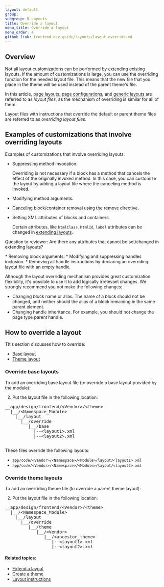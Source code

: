```yaml
---
layout: default
group: 
subgroup: B_Layouts
title: Override a layout
menu_title: Override a layout
menu_order: 4
github_link: frontend-dev-guide/layouts/layout-override.md
---
```


<h2 id="fedg_layout_override_overview">Overview</h2>

Not all layout customizations can be performed by <a href="{{ site.gdeurl }}frontend-dev-guide/layouts/layout-extend.html">extending</a> existing layouts. If the amount of customizations is large, you can use the overriding function for the needed layout file. This means that the new file that you place in the theme will be used instead of the parent theme's file.

In this article, <a href="{{site.gdeurl}}frontend-dev-guide/layouts/layout-types.html#layout-types-page" target="_blank">page layouts</a>, <a href="{{site.gdeurl}}frontend-dev-guide/layouts/layout-types.html#layout-types-conf" target="_blank">page configurations</a>, and <a href="{{site.gdeurl}}frontend-dev-guide/layouts/layout-types.html#layout-types-gen" target="_blank">generic layouts</a> are referred to as *layout files*, as the mechanism of overriding is similar for all of them.


Layout files with instructions that override the default or parent theme files are referred to as *overriding layout files*.


<h2>Examples of customizations that involve overriding layouts</h2>
Examples of customizations that involve overriding layouts:

*	Suppressing method invocation.

	<div class="bs-callout bs-callout-info" id="info">
		<p>Overriding is not necessary if a block has a method that cancels the effect of the originally invoked method. In this case, you can customize the layout by adding a layout file where the canceling method is invoked.</p>
	</div>

*	Modifying method arguments.
*	Canceling block/container removal using the remove directive.
*	Setting XML attributes of blocks and containers.

	<div class="bs-callout bs-callout-info" id="info">
		<p>Certain attributes, like <code>htmlClass</code>, <code>htmlId</code>, <code>label</code> attributes can be changed in <a href="{{site.gdeurl}}frontend-dev-guide/layouts/layout-extend.html" target="_blank">extending layouts</a>.</p>
	</div>
<p class="q">Question to reviewer: Are there any attributes that cannot be set/changed in extending layouts?</p>
*	Removing block arguments.
*	Modifying and suppressing handles inclusion.
*	Removing all handle instructions by declaring an overriding layout file with an empty handle.


Although the layout overriding mechanism provides great customization flexibility, it's possible to use it to add logically irrelevant changes. We strongly recommend you not make the following changes:

*	Changing block name or alias. The name of a block should not be changed, and neither should the alias of a block remaining in the same parent element.
*	Changing handle inheritance. For example, you should not change the page type parent handle.


<h2 id="fedg_layout_override_howto">How to override a layout</h2>

This section discusses how to override:

*	<a href="{{site.gdeurl}}frontend-dev-guide/layouts/layout-overview.html#location" target="_blank">Base layout</a>
*	<a href="{{site.gdeurl}}frontend-dev-guide/layouts/layout-overview.html#location" target="_blank">Theme layout</a>

<h3 id="fedg_layout_override_default">Override base layouts</h3>

To add an overriding base layout file (to override a base layout provided by the module):


2.	Put the layout file in the following location:

<pre>
__app/design/frontend/&lt;Vendor&gt;/&lt;theme&gt;
&nbsp;&nbsp;|__/&lt;Namespace_Module&gt;
&nbsp;&nbsp;&nbsp;&nbsp;|__/layout
&nbsp;&nbsp;&nbsp;&nbsp;&nbsp;&nbsp;|__/override
&nbsp;&nbsp;&nbsp;&nbsp;&nbsp;&nbsp;&nbsp;&nbsp;&nbsp;|__/base
&nbsp;&nbsp;&nbsp;&nbsp;&nbsp;&nbsp;&nbsp;&nbsp;&nbsp;&nbsp;&nbsp;|--&lt;layout1&gt;.xml
&nbsp;&nbsp;&nbsp;&nbsp;&nbsp;&nbsp;&nbsp;&nbsp;&nbsp;&nbsp;&nbsp;|--&lt;layout2&gt;.xml

</pre>

These files override the following layouts:
- 	`app/code/<Vendor>/<Namespace>/<Module>/layout/<layout1>.xml`
-   `app/code/<Vendor>/<Namespace>/<Module>/layout/<layout2>.xml`


<h3 id="fedg_layout_override_theme">Override theme layouts</h3>

To add an overriding theme file (to override a parent theme layout):

2.	Put the layout file in the following location:

<pre>
__app/design/frontend/&lt;Vendor&gt;/&lt;theme&gt;
&nbsp;&nbsp;|__/&lt;Namespace_Module&gt;
&nbsp;&nbsp;&nbsp;&nbsp;|__/layout
&nbsp;&nbsp;&nbsp;&nbsp;&nbsp;&nbsp;|__/override
&nbsp;&nbsp;&nbsp;&nbsp;&nbsp;&nbsp;&nbsp;&nbsp;&nbsp;|__/theme
&nbsp;&nbsp;&nbsp;&nbsp;&nbsp;&nbsp;&nbsp;&nbsp;&nbsp;&nbsp;&nbsp;&nbsp;|__/&lt;Vendor&gt;
&nbsp;&nbsp;&nbsp;&nbsp;&nbsp;&nbsp;&nbsp;&nbsp;&nbsp;&nbsp;&nbsp;&nbsp;&nbsp;&nbsp;&nbsp;|__/&lt;ancestor_theme&gt;
&nbsp;&nbsp;&nbsp;&nbsp;&nbsp;&nbsp;&nbsp;&nbsp;&nbsp;&nbsp;&nbsp;&nbsp;&nbsp;&nbsp;&nbsp;&nbsp;&nbsp;&nbsp;|--&lt;layout1&gt;.xml
&nbsp;&nbsp;&nbsp;&nbsp;&nbsp;&nbsp;&nbsp;&nbsp;&nbsp;&nbsp;&nbsp;&nbsp;&nbsp;&nbsp;&nbsp;&nbsp;&nbsp;&nbsp;|--&lt;layout2&gt;.xml
</pre>


#### Related topics:

*	<a href="{{ site.gdeurl }}frontend-dev-guide/layouts/layout-extend.html" target="_blank">Extend a layout</a>
*	<a href="{{ site.gdeurl }}frontend-dev-guide/themes/theme-create.html" target="_blank">Create a theme</a>
*	<a href="{{ site.gdeurl }}frontend-dev-guide/layouts/xml-instructions.html" target="_blank">Layout instructions</a>
